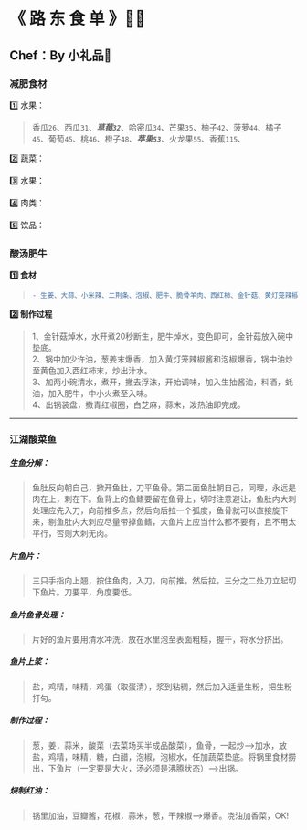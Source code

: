 # 《 路 东 食 单 》👨‍🍳
## Chef：By 小礼品🎁

### 减肥食材
1️⃣ 水果：
> 香瓜`26`、西瓜`31`、***草莓`32`***、哈密瓜`34`、芒果`35`、柚子`42`、菠萝`44`、橘子`45`、葡萄`45`、桃`46`、橙子`48`、***苹果`53`***、火龙果`55`、香蕉`115`、

2️⃣ 蔬菜：

3️⃣ 水果：

4️⃣ 肉类：

5️⃣ 饮品：

### 酸汤肥牛
**1️⃣ 食材**
> ```diff
> - 生姜、大蒜、小米辣、二荆条、泡椒、肥牛、脆骨羊肉、西红柿、金针菇、黄灯笼辣椒酱
> ```
**2️⃣ 制作过程**
>1、金针菇焯水，水开煮20秒断生，肥牛焯水，变色即可，金针菇放入碗中垫底。    
>2、锅中加少许油，葱姜末爆香，加入黄灯笼辣椒酱和泡椒爆香，锅中油炒至黄色加入西红柿末，炒出汁水。    
>3、加两小碗清水，煮开，撇去浮沫，开始调味，加入生抽酱油，料酒，蚝油，加入肥牛，中小火煮至入味。    
>4、出锅装盘，撒青红椒圈，白芝麻，蒜末，泼热油即完成。

***
### 江湖酸菜鱼
##### 生鱼分解：
> 鱼肚反向朝自己，掀开鱼肚，刀平鱼骨。第二面鱼肚朝自己，同理，永远是肉在上，刺在下。鱼背上的鱼鳍要留在鱼骨上，切时注意避让，鱼肚内大刺处理应先入刀，向前推多点，然后向后拉一个弧度，鱼骨就可以直接旋下来，剔鱼肚内大刺应尽量带掉鱼鳍，大鱼片上应当什么都不要有，且不用太平行，否则大刺无肉。
##### 片鱼片：
> 三只手指向上翘，按住鱼肉，入刀，向前推，然后拉，三分之二处刀立起切下鱼片。刀要平，角度要低。
##### 鱼片鱼骨处理：
> 片好的鱼片要用清水冲洗，放在水里泡至表面粗糙，握干，将水分挤出。
##### 鱼片上浆：
> 盐，鸡精，味精，鸡蛋（取蛋清），浆到粘稠，然后加入适量生粉，把生粉打匀。
##### 制作过程：
> 葱，姜，蒜米，酸菜（去菜场买半成品酸菜），鱼骨，一起炒—>加水，放盐，鸡精，味精，糖，白醋，泡椒，泡椒水，任加蔬菜垫底。将锅里食材捞出，下鱼片（一定要是大火，汤必须是沸腾状态）—>出锅。
##### 烧制红油：
> 锅里加油，豆瓣酱，花椒，蒜米，葱，干辣椒——>爆香。浇油加香菜，OK!
